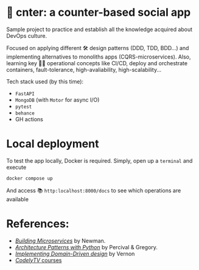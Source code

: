 # 🔢 cnter: a counter-based social app

Sample project to practice and establish all the knowledge acquired about DevOps culture. 

Focused on applying different 🛠️ design patterns (DDD, TDD, BDD...) and implementing alternatives to monoliths apps (CQRS-microservices). Also, learning key 👷‍♂️ operational concepts like CI/CD, deploy and orchestrate containers, fault-tolerance, high-avaliability, high-scalability...

Tech stack used (by this time):
* `FastAPI`
* `MongoDB` (with `Motor` for async I/O)
* `pytest`
* `behance`
* GH actions

# Local deployment
To test the app locally, Docker is required. Simply, open up a `terminal` and execute

```bash
docker compose up
```

And access 📚 `http:localhost:8000/docs` to see which operations are available

# References:
* [*Building Microservices*](https://www.amazon.com/Building-Microservices-Designing-Fine-Grained-Systems/dp/1492034029) by Newman.
* [*Architecture Patterns with Python*](https://www.amazon.com/Architecture-Patterns-Python-Domain-Driven-Microservices/dp/1492052205) by Percival & Gregory.
* [*Implementing Domain-Driven design*](https://www.amazon.com/-/es/Vaughn-Vernon/dp/0321834577) by Vernon
* [*CodelyTV* courses](https://codely.com/)